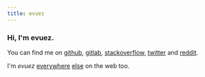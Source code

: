 ```yaml
---
title: evuez
---
```


### Hi, I'm evuez.

You can find me on [github](https://github.com/evuez/), [gitlab](https://gitlab.com/u/evuez), [stackoverflow](http://stackoverflow.com/users/653378/evuez), [twitter](https://twitter.com/evuez) and [reddit](https://www.reddit.com/user/evuez/).

I'm *evuez* [everywhere](http://gamejolt.com/profile/evuez/188197) [else](https://keybase.io/evuez) on the web too.
